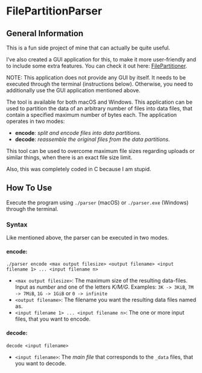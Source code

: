 # FilePartitionParser

## General Information

This is a fun side project of mine that can actually be quite useful.

I’ve also created a GUI application for this, to make it more user-friendly and to include some extra features.
You can check it out here: [FilePartitioner](https://github.com/jonaspfl/file-partitioner).

NOTE: This application does not provide any GUI by itself. It needs to be executed through the terminal (instructions below). Otherwise, you need to additionally use the GUI application mentioned above.

The tool is available for both macOS and Windows.
This application can be used to partition the data of an arbitrary number of files into data files, that contain a specified maximum number of bytes each.
The application operates in two modes:
- **encode**: _split and encode files into data partitions._
- **decode**: _reassemble the original files from the data partitions._

This tool can be used to overcome maximum file sizes regarding uploads or similar things, when there is an exact file size limit.

Also, this was completely coded in C because I am stupid.

## How To Use
Execute the program using `./parser` (macOS) or `./parser.exe` (Windows) through the terminal.

### Syntax
Like mentioned above, the parser can be executed in two modes.

#### encode:
`./parser encode <max output filesize> <output filename> <input filename 1> ... <input filename n>`
- `<max output filesize>`: The maximum size of the resulting data-files. Input as _number_ and one of the letters _K/M/G_. Examples: `3K -> 3KiB`, `7M -> 7MiB`, `1G -> 1GiB` or `0 -> infinite`
- `<output filename>`: The filename you want the resulting data files named as.
- `<input filename 1> ... <input filename n>`: The one or more input files, that you want to encode.

#### decode:
`decode <input filename>`
- `<input filename>`: The _main file_ that corresponds to the `_data` files, that you want to decode.